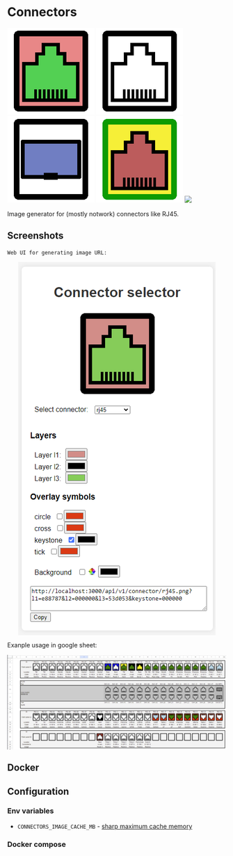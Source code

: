 # Connectors

<p float="center">
  <img src="docs/images/logo.png">
  <img src="docs/images/logo1.png">
  <img src="docs/images/logo2.png">
  <img src="docs/images/logo3.png">
  <img src="docs/images/logo5.png">
</p>
Image generator for (mostly notwork) connectors like RJ45.

## Screenshots

    Web UI for generating image URL:

<p align="center">
  <img align="center" alt="logo" src="docs/images/ui.png">
</p>

Exanple usage in google sheet:

<p align="center">
  <img align="center" alt="logo" src="docs/images/sheet.png">
</p>

## Docker

## Configuration

### Env variables

* ```CONNECTORS_IMAGE_CACHE_MB``` - [sharp maximum cache memory](https://sharp.pixelplumbing.com/api-utility#cache)
  
### Docker compose
